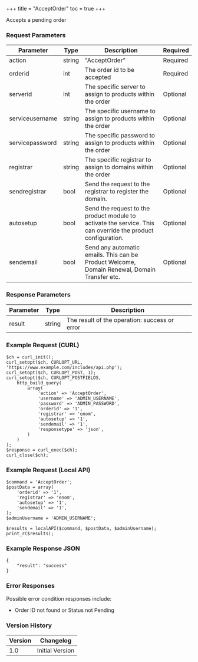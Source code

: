 +++
title = "AcceptOrder"
toc = true
+++

Accepts a pending order

### Request Parameters

| Parameter | Type | Description | Required |
| --------- | ---- | ----------- | -------- |
| action | string | "AcceptOrder" | Required |
| orderid | int | The order id to be accepted | Required |
| serverid | int | The specific server to assign to products within the order | Optional |
| serviceusername | string | The specific username to assign to products within the order | Optional |
| servicepassword | string | The specific password to assign to products within the order | Optional |
| registrar | string | The specific registrar to assign to domains within the order | Optional |
| sendregistrar | bool | Send the request to the registrar to register the domain. | Optional |
| autosetup | bool | Send the request to the product module to activate the service. This can override the product configuration. | Optional |
| sendemail | bool | Send any automatic emails. This can be Product Welcome, Domain Renewal, Domain Transfer etc. | Optional |

### Response Parameters

| Parameter | Type | Description |
| --------- | ---- | ----------- |
| result | string | The result of the operation: success or error |


### Example Request (CURL)

```
$ch = curl_init();
curl_setopt($ch, CURLOPT_URL, 'https://www.example.com/includes/api.php');
curl_setopt($ch, CURLOPT_POST, 1);
curl_setopt($ch, CURLOPT_POSTFIELDS,
    http_build_query(
        array(
            'action' => 'AcceptOrder',
            'username' => 'ADMIN_USERNAME',
            'password' => 'ADMIN_PASSWORD',
            'orderid' => '1',
            'registrar' => 'enom',
            'autosetup' => '1',
            'sendemail' => '1',
            'responsetype' => 'json',
        )
    )
);
$response = curl_exec($ch);
curl_close($ch);
```


### Example Request (Local API)

```
$command = 'AcceptOrder';
$postData = array(
    'orderid' => '1',
    'registrar' => 'enom',
    'autosetup' => '1',
    'sendemail' => '1',
);
$adminUsername = 'ADMIN_USERNAME';

$results = localAPI($command, $postData, $adminUsername);
print_r($results);
```


### Example Response JSON

```
{
    "result": "success"
}
```


### Error Responses

Possible error condition responses include:

* Order ID not found or Status not Pending


### Version History

| Version | Changelog |
| ------- | --------- |
| 1.0 | Initial Version |
